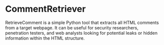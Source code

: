 # CommentRetriever
RetrieveComment is a simple Python tool that extracts all HTML comments from a target webpage. It can be useful for security researchers, penetration testers, and web analysts looking for potential leaks or hidden information within the HTML structure.
